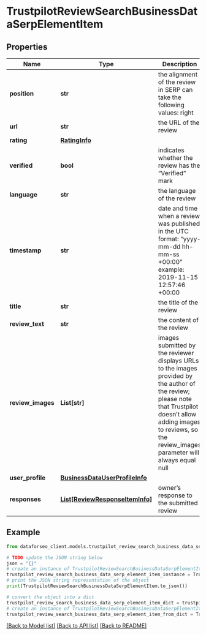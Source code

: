 # TrustpilotReviewSearchBusinessDataSerpElementItem


## Properties

Name | Type | Description | Notes
------------ | ------------- | ------------- | -------------
**position** | **str** | the alignment of the review in SERP can take the following values: right | [optional] 
**url** | **str** | the URL of the review | [optional] 
**rating** | [**RatingInfo**](RatingInfo.md) |  | [optional] 
**verified** | **bool** | indicates whether the review has the “Verified” mark | [optional] 
**language** | **str** | the language of the review | [optional] 
**timestamp** | **str** | date and time when a review was published in the UTC format: “yyyy-mm-dd hh-mm-ss +00:00” example: 2019-11-15 12:57:46 +00:00 | [optional] 
**title** | **str** | the title of the review | [optional] 
**review_text** | **str** | the content of the review | [optional] 
**review_images** | **List[str]** | images submitted by the reviewer displays URLs to the images provided by the author of the review; please note that Trustpilot doesn’t allow adding images to reviews, so the review_images parameter will always equal null | [optional] 
**user_profile** | [**BusinessDataUserProfileInfo**](BusinessDataUserProfileInfo.md) |  | [optional] 
**responses** | [**List[ReviewResponseItemInfo]**](ReviewResponseItemInfo.md) | owner’s response to the submitted review | [optional] 

## Example

```python
from dataforseo_client.models.trustpilot_review_search_business_data_serp_element_item import TrustpilotReviewSearchBusinessDataSerpElementItem

# TODO update the JSON string below
json = "{}"
# create an instance of TrustpilotReviewSearchBusinessDataSerpElementItem from a JSON string
trustpilot_review_search_business_data_serp_element_item_instance = TrustpilotReviewSearchBusinessDataSerpElementItem.from_json(json)
# print the JSON string representation of the object
print(TrustpilotReviewSearchBusinessDataSerpElementItem.to_json())

# convert the object into a dict
trustpilot_review_search_business_data_serp_element_item_dict = trustpilot_review_search_business_data_serp_element_item_instance.to_dict()
# create an instance of TrustpilotReviewSearchBusinessDataSerpElementItem from a dict
trustpilot_review_search_business_data_serp_element_item_from_dict = TrustpilotReviewSearchBusinessDataSerpElementItem.from_dict(trustpilot_review_search_business_data_serp_element_item_dict)
```
[[Back to Model list]](../README.md#documentation-for-models) [[Back to API list]](../README.md#documentation-for-api-endpoints) [[Back to README]](../README.md)



